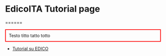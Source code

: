 # EdicoITA Tutorial page
======

<p style="padding: 10px; border: 2px solid red;">Testo titto tatto totto</p>

- [Tutorial su EDICO](tutorials/index.md)
